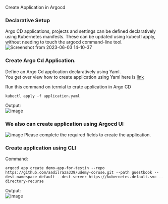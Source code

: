Create Application in Argocd

### Declarative Setup
Argo CD applications, projects and settings can be defined declaratively using Kubernetes manifests. 
These can be updated using kubectl apply, without needing to touch the argocd command-line tool.
![Screenshot from 2023-06-03 14-10-37](https://github.com/aadilraza339/udemy-app-definition/assets/47937273/a2f40e65-0e42-49c6-80b0-1604910d1311)
### Create Argo Cd Application.
Define an Argo Cd application declaratively using Yaml. </br>
You get over view how to create application using Yaml here is [link](https://github.com/aadilraza339/udemy-app-definition/blob/main/application.yaml)

Run this command on termial to crate application in Argo CD
```
kubectl apply -f application.yaml 

```
Output: </br>
![image](https://github.com/aadilraza339/udemy-app-definition/assets/47937273/345b2e7a-4ae0-465a-b17f-8f6e5528f58a)

### We also can create application using Argocd UI
![image](https://github.com/aadilraza339/udemy-app-definition/assets/47937273/02af4583-aca5-4cd9-b1d8-4ed8350a0542)
Please complete the required fields to create the application.

### Create application using CLI
Command:
```
argocd app create demo-app-for-testin --repo https://github.com/aadilraza339/udemy-coruse.git --path guestbook --dest-namespace default --dest-server https://kubernetes.default.svc --directory-recurse

```
Output: </br>
![image](https://github.com/aadilraza339/udemy-app-definition/assets/47937273/3d0330e7-2488-4f13-b07e-38a870e1b37a)

